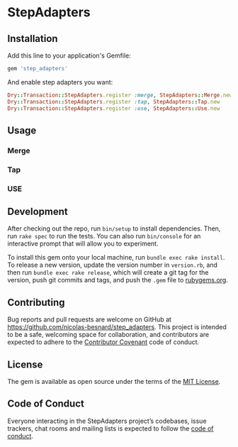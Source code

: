 # StepAdapters

## Installation

Add this line to your application's Gemfile:

```ruby
gem 'step_adapters'
```

And enable step adapters you want:

```ruby
Dry::Transaction::StepAdapters.register :merge, StepAdapters::Merge.new
Dry::Transaction::StepAdapters.register :tap, StepAdapters::Tap.new
Dry::Transaction::StepAdapters.register :use, StepAdapters::Use.new
```

## Usage

### Merge

### Tap

### USE

## Development

After checking out the repo, run `bin/setup` to install dependencies. Then, run `rake spec` to run the tests. You can also run `bin/console` for an interactive prompt that will allow you to experiment.

To install this gem onto your local machine, run `bundle exec rake install`. To release a new version, update the version number in `version.rb`, and then run `bundle exec rake release`, which will create a git tag for the version, push git commits and tags, and push the `.gem` file to [rubygems.org](https://rubygems.org).

## Contributing

Bug reports and pull requests are welcome on GitHub at https://github.com/nicolas-besnard/step_adapters. This project is intended to be a safe, welcoming space for collaboration, and contributors are expected to adhere to the [Contributor Covenant](http://contributor-covenant.org) code of conduct.

## License

The gem is available as open source under the terms of the [MIT License](https://opensource.org/licenses/MIT).

## Code of Conduct

Everyone interacting in the StepAdapters project’s codebases, issue trackers, chat rooms and mailing lists is expected to follow the [code of conduct](https://github.com/nicolas-besnard/step_adapters/blob/master/CODE_OF_CONDUCT.md).
